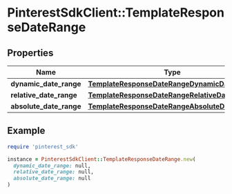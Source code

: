# PinterestSdkClient::TemplateResponseDateRange

## Properties

| Name | Type | Description | Notes |
| ---- | ---- | ----------- | ----- |
| **dynamic_date_range** | [**TemplateResponseDateRangeDynamicDateRange**](TemplateResponseDateRangeDynamicDateRange.md) |  | [optional] |
| **relative_date_range** | [**TemplateResponseDateRangeRelativeDateRange**](TemplateResponseDateRangeRelativeDateRange.md) |  | [optional] |
| **absolute_date_range** | [**TemplateResponseDateRangeAbsoluteDateRange**](TemplateResponseDateRangeAbsoluteDateRange.md) |  | [optional] |

## Example

```ruby
require 'pinterest_sdk'

instance = PinterestSdkClient::TemplateResponseDateRange.new(
  dynamic_date_range: null,
  relative_date_range: null,
  absolute_date_range: null
)
```

